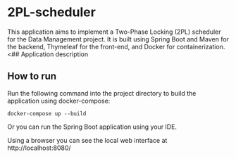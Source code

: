 # 2PL-scheduler

This application aims to implement a Two-Phase Locking (2PL) scheduler for the Data Management project. It is built using Spring Boot and Maven for the backend, Thymeleaf for the front-end, and Docker for containerization.<## Application description

## How to run

Run the following command into the project directory to build the application using docker-compose:

```docker-compose up --build```

Or you can run the Spring Boot application using your IDE.

Using a browser you can see the local web interface at http://localhost:8080/
